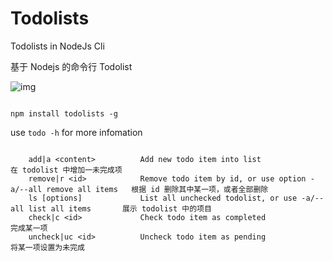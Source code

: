 # Todolists

Todolists in NodeJs Cli

基于 Nodejs 的命令行 Todolist

![img](https://zos.alipayobjects.com/rmsportal/yPkGQThjFECEwbrgPFhs.png)

```

npm install todolists -g

```
use `todo -h` for more infomation

```

    add|a <content>          Add new todo item into list                                       在 todolist 中增加一未完成项
    remove|r <id>            Remove todo item by id, or use option -a/--all remove all items   根据 id 删除其中某一项，或者全部删除
    ls [options]             List all unchecked todolist, or use -a/--all list all items       展示 todolist 中的项目 
    check|c <id>             Check todo item as completed                                      完成某一项
    uncheck|uc <id>          Uncheck todo item as pending                                      将某一项设置为未完成

```

